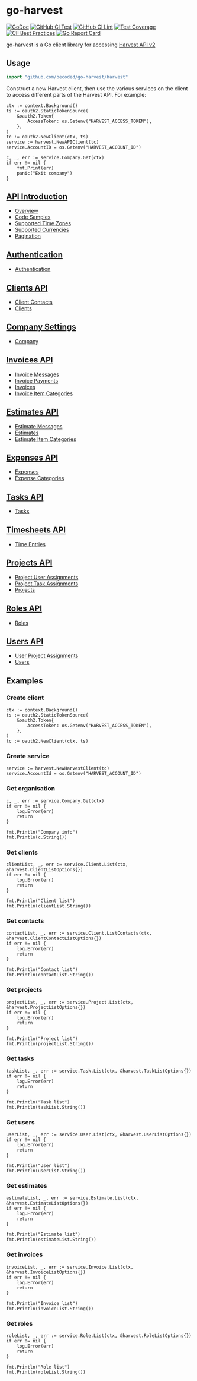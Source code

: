 # go-harvest #

[![GoDoc](https://godoc.org/github.com/becoded/go-harvest/harvest?status.svg)](https://godoc.org/github.com/becoded/go-harvest/harvest)
[![GitHub CI Test](https://github.com/becoded/go-harvest/actions/workflows/test.yml/badge.svg)](https://github.com/becoded/go-harvest/actions/workflows/test.yml)
[![GitHub CI Lint](https://github.com/becoded/go-harvest/actions/workflows/golangci-lint.yml/badge.svg)](https://github.com/becoded/go-harvest/actions/workflows/golangci-lint.yml)
[![Test Coverage](https://codecov.io/gh/becoded/go-harvest/branch/main/graph/badge.svg)](https://codecov.io/gh/becoded/go-harvest)
[![CII Best Practices](https://bestpractices.coreinfrastructure.org/projects/3255/badge)](https://bestpractices.coreinfrastructure.org/projects/3255)
[![Go Report Card](https://goreportcard.com/badge/github.com/becoded/go-harvest)](https://goreportcard.com/report/github.com/becoded/go-harvest)

go-harvest is a Go client library for accessing [Harvest API v2](https://help.getharvest.com/api-v2/)

## Usage ##

```go
import "github.com/becoded/go-harvest/harvest"
```

Construct a new Harvest client, then use the various services on the client to
access different parts of the Harvest API. For example:
```
ctx := context.Background()
ts := oauth2.StaticTokenSource(
	&oauth2.Token{
        AccessToken: os.Getenv("HARVEST_ACCESS_TOKEN"),
    },
)
tc := oauth2.NewClient(ctx, ts)
service := harvest.NewAPIClient(tc)
service.AccountID = os.Getenv("HARVEST_ACCOUNT_ID")

c, _, err := service.Company.Get(ctx)
if err != nil {
    fmt.Print(err)
    panic("Exit company")
}
```


## [API Introduction](https://help.getharvest.com/api-v2/introduction)
* [Overview](https://help.getharvest.com/api-v2/introduction/overview/general/)
* [Code Samples](https://help.getharvest.com/api-v2/introduction/overview/code-samples/)
* [Supported Time Zones](https://help.getharvest.com/api-v2/introduction/overview/supported-timezones/)
* [Supported Currencies](https://help.getharvest.com/api-v2/introduction/overview/supported-currencies/)
* [Pagination](https://help.getharvest.com/api-v2/introduction/overview/pagination/)

## [Authentication](https://help.getharvest.com/api-v2/authentication-api)
* [Authentication](https://help.getharvest.com/api-v2/authentication-api/authentication/authentication/)

## [Clients API](https://help.getharvest.com/api-v2/clients-api)
* [Client Contacts](https://help.getharvest.com/api-v2/clients-api/clients/contacts/)
* [Clients](https://help.getharvest.com/api-v2/clients-api/clients/clients/)

## [Company Settings](https://help.getharvest.com/api-v2/company-api)
* [Company](https://help.getharvest.com/api-v2/company-api/company/company/)

## [Invoices API](https://help.getharvest.com/api-v2/invoices-api)
* [Invoice Messages](https://help.getharvest.com/api-v2/invoices-api/invoices/invoice-messages/)
* [Invoice Payments](https://help.getharvest.com/api-v2/invoices-api/invoices/invoice-payments/)
* [Invoices](https://help.getharvest.com/api-v2/invoices-api/invoices/invoices/)
* [Invoice Item Categories](https://help.getharvest.com/api-v2/invoices-api/invoices/invoice-item-categories/)

## [Estimates API](https://help.getharvest.com/api-v2/estimates-api)
* [Estimate Messages](https://help.getharvest.com/api-v2/estimates-api/estimates/estimate-messages/)
* [Estimates](https://help.getharvest.com/api-v2/estimates-api/estimates/estimates/)
* [Estimate Item Categories](https://help.getharvest.com/api-v2/estimates-api/estimates/estimate-item-categories/)

## [Expenses API](https://help.getharvest.com/api-v2/expenses-api)
* [Expenses](https://help.getharvest.com/api-v2/expenses-api/expenses/expenses/)
* [Expense Categories](https://help.getharvest.com/api-v2/expenses-api/expenses/expense-categories/)

## [Tasks API](https://help.getharvest.com/api-v2/tasks-api)
* [Tasks](https://help.getharvest.com/api-v2/tasks-api/tasks/tasks/)

## [Timesheets API](https://help.getharvest.com/api-v2/timesheets-api)
* [Time Entries](https://help.getharvest.com/api-v2/timesheets-api/timesheets/time-entries/)

## [Projects API](https://help.getharvest.com/api-v2/projects-api)
* [Project User Assignments](https://help.getharvest.com/api-v2/projects-api/projects/user-assignments/)
* [Project Task Assignments](https://help.getharvest.com/api-v2/projects-api/projects/task-assignments/)
* [Projects](https://help.getharvest.com/api-v2/projects-api/projects/projects/)

## [Roles API](https://help.getharvest.com/api-v2/roles-api)
* [Roles](https://help.getharvest.com/api-v2/roles-api/roles/roles/)

## [Users API](https://help.getharvest.com/api-v2/users-api)
* [User Project Assignments](https://help.getharvest.com/api-v2/users-api/users/project-assignments/)
* [Users](https://help.getharvest.com/api-v2/users-api/users/users/)

## Examples
### Create client
```
ctx := context.Background()
ts := oauth2.StaticTokenSource(
	&oauth2.Token{
        AccessToken: os.Getenv("HARVEST_ACCESS_TOKEN"),
    },
)
tc := oauth2.NewClient(ctx, ts)

```

### Create service
```
service := harvest.NewHarvestClient(tc)
service.AccountId = os.Getenv("HARVEST_ACCOUNT_ID")
```

### Get organisation
```
c, _, err := service.Company.Get(ctx)
if err != nil {
    log.Error(err)
    return
}

fmt.Println("Company info")
fmt.Println(c.String())
```

### Get clients
```
clientList, _, err := service.Client.List(ctx, &harvest.ClientListOptions{})
if err != nil {
    log.Error(err)
    return
}

fmt.Println("Client list")
fmt.Println(clientList.String())
```

### Get contacts
```
contactList, _, err := service.Client.ListContacts(ctx, &harvest.ClientContactListOptions{})
if err != nil {
    log.Error(err)
    return
}

fmt.Println("Contact list")
fmt.Println(contactList.String())
```

### Get projects
```
projectList, _, err := service.Project.List(ctx, &harvest.ProjectListOptions{})
if err != nil {
    log.Error(err)
    return
}

fmt.Println("Project list")
fmt.Println(projectList.String())
```

### Get tasks
```
taskList, _, err := service.Task.List(ctx, &harvest.TaskListOptions{})
if err != nil {
    log.Error(err)
    return
}

fmt.Println("Task list")
fmt.Println(taskList.String())
```

### Get users
```
userList, _, err := service.User.List(ctx, &harvest.UserListOptions{})
if err != nil {
    log.Error(err)
    return
}

fmt.Println("User list")
fmt.Println(userList.String())
```

### Get estimates
```
estimateList, _, err := service.Estimate.List(ctx, &harvest.EstimateListOptions{})
if err != nil {
    log.Error(err)
    return
}

fmt.Println("Estimate list")
fmt.Println(estimateList.String())
```

### Get invoices
```
invoiceList, _, err := service.Invoice.List(ctx, &harvest.InvoiceListOptions{})
if err != nil {
    log.Error(err)
    return
}

fmt.Println("Invoice list")
fmt.Println(invoiceList.String())
```

### Get roles
```
roleList, _, err := service.Role.List(ctx, &harvest.RoleListOptions{})
if err != nil {
    log.Error(err)
    return
}

fmt.Println("Role list")
fmt.Println(roleList.String())
```

